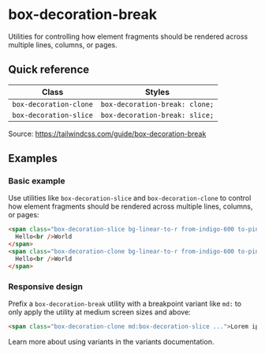 # box-decoration-break

Utilities for controlling how element fragments should be rendered across multiple lines, columns, or pages.

## Quick reference

| Class                  | Styles                     |
|------------------------|----------------------------|
| `box-decoration-clone` | `box-decoration-break: clone;` |
| `box-decoration-slice` | `box-decoration-break: slice;` |

Source: https://tailwindcss.com/guide/box-decoration-break

## Examples

### Basic example

Use utilities like `box-decoration-slice` and `box-decoration-clone` to control how element fragments should be rendered across multiple lines, columns, or pages:

```html
<span class="box-decoration-slice bg-linear-to-r from-indigo-600 to-pink-500 px-2 text-white ...">
  Hello<br />World
</span>
<span class="box-decoration-clone bg-linear-to-r from-indigo-600 to-pink-500 px-2 text-white ...">
  Hello<br />World
</span>
```

### Responsive design

Prefix a `box-decoration-break` utility with a breakpoint variant like `md:` to only apply the utility at medium screen sizes and above:

```html
<span class="box-decoration-clone md:box-decoration-slice ...">Lorem ipsum dolor sit amet...</span>
```

Learn more about using variants in the variants documentation.
